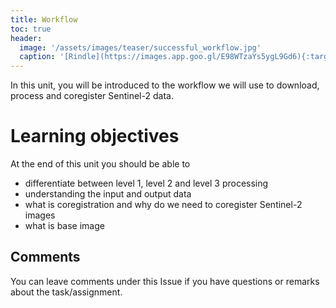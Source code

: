```yaml
---
title: Workflow
toc: true
header:
  image: '/assets/images/teaser/successful_workflow.jpg'
  caption: '[Rindle](https://images.app.goo.gl/E98WTzaYs5ygL9Gd6){:target="_blank"}'
---
```



In this unit, you will be introduced to the workflow we will use to download, process and coregister Sentinel-2 data.
<!--more-->

# Learning objectives
At the end of this unit you should be able to 

* differentiate between level 1, level 2 and level 3 processing
* understanding the input and output data
* what is coregistration and why do we need to coregister Sentinel-2 images
* what is base image

## Comments

You can leave comments under this Issue if you have questions or remarks about the task/assignment. 

<script src="https://utteranc.es/client.js"
        repo="GeoMOER/FORCE"
        issue-term="moer-mpg-FORCE-00-Basic_Installation"
        theme="github-light"
        crossorigin="anonymous"
        async>
</script>
